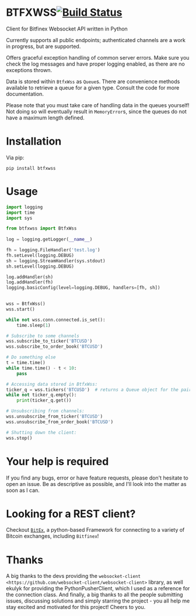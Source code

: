 BTFXWSS[![Build Status](https://travis-ci.org/nlsdfnbch/btfxwss.svg?branch=release-1.1.2)](https://travis-ci.org/nlsdfnbch/btfxwss)
=======

Client for Bitfinex Websocket API written in Python

Currently supports all public endpoints; authenticated channels are a
work in progress, but are supported.

Offers graceful exception handling of common server errors. Make sure you
check the log messages and have proper logging enabled, as there are no
exceptions thrown.

Data is stored within `BtfxWss` as `Queue`s. There are convenience
methods available to retrieve a queue for a given type. Consult
the code for more documentation.

Please note that you must take care of handling data in the queues yourself!
Not doing so will eventually result in `MemoryError`s, since the queues
do not have a maximum length defined.

Installation
============

Via pip:
```
pip install btfxwss
```

Usage
=====

```python
import logging
import time
import sys

from btfxwss import BtfxWss
    
log = logging.getLogger(__name__)

fh = logging.FileHandler('test.log')
fh.setLevel(logging.DEBUG)
sh = logging.StreamHandler(sys.stdout)
sh.setLevel(logging.DEBUG)

log.addHandler(sh)
log.addHandler(fh)
logging.basicConfig(level=logging.DEBUG, handlers=[fh, sh])
    

wss = BtfxWss()
wss.start()

while not wss.conn.connected.is_set():
    time.sleep(1)

# Subscribe to some channels
wss.subscribe_to_ticker('BTCUSD')
wss.subscribe_to_order_book('BTCUSD')

# Do something else
t = time.time()
while time.time() - t < 10:
    pass

# Accessing data stored in BtfxWss:
ticker_q = wss.tickers('BTCUSD')  # returns a Queue object for the pair.
while not ticker_q.empty():
    print(ticker_q.get())

# Unsubscribing from channels:
wss.unsubscribe_from_ticker('BTCUSD')
wss.unsubscribe_from_order_book('BTCUSD')

# Shutting down the client:
wss.stop()
```

Your help is required
=====================

If you find any bugs, error or have feature requests, please don't hesitate to open an issue.
Be as descriptive as possible, and I'll look into the matter as soon as I can.

Looking for a REST client?
==========================

Checkout [`BitEx`](https://github.com/nlsdfnbch/bitex), a python-based Framework for connecting to a variety of Bitcoin
exchanges, including `Bitfinex`!


Thanks
======

A big thanks to the devs providing the `websocket-client <https://github.com/websocket-client/websocket-client>` library,
as well ekulyk for providing the PythonPusherClient, which I used as a reference
for the connection class. And finally, a big thanks to all the people submitting
issues, discussing solutions and simply starring the project - you all help me
stay excited and motivated for this project! Cheers to you.





